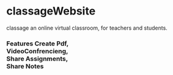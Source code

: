 # classageWebsite
classage an online virtual classroom, for teachers and students.

<h3>Features
Create Pdf,<br>
VideoConfrencieng,<br>
Share Assignments,<br>
Share Notes<br>


